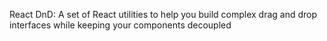 React DnD: A set of React utilities to help you build complex drag and drop interfaces while keeping your components decoupled